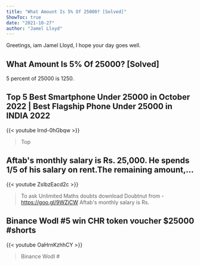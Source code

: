 ```yaml
---
title: "What Amount Is 5% Of 25000? [Solved]"
ShowToc: true 
date: "2021-10-27"
author: "Jamel Lloyd" 
---
```


Greetings, iam Jamel Lloyd, I hope your day goes well.
## What Amount Is 5% Of 25000? [Solved]
5 percent of 25000 is 1250.

## Top 5 Best Smartphone Under 25000 in October 2022 | Best Flagship Phone Under 25000 in INDIA 2022
{{< youtube Irnd-0hGbqw >}}
>Top 

## Aftab's monthly salary is Rs. 25,000. He spends 1/5 of his salary on rent.The remaining amount,...
{{< youtube ZslbzEacd2c >}}
>To ask Unlimited Maths doubts download Doubtnut from - https://goo.gl/9WZjCW Aftab's monthly salary is Rs. 

## Binance Wodl #5 win CHR token voucher $25000 #shorts
{{< youtube OaHrnKzhhCY >}}
>Binance Wodl #

